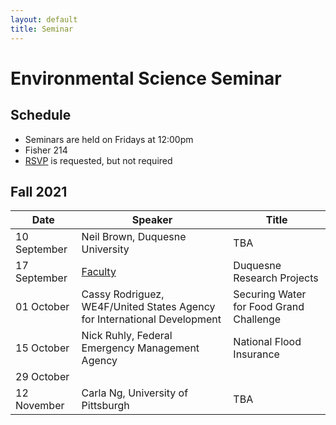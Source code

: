 ```yaml
---
layout: default
title: Seminar
---
```

# Environmental Science Seminar  

## Schedule  
- Seminars are held on Fridays at 12:00pm  
- Fisher 214  
- [RSVP](https://bit.ly/ESsemRSVP) is requested, but not required

## Fall 2021  

|Date|Speaker|Title|
|---|---|---|
10 September|Neil Brown, Duquesne University|TBA|  
17 September|[Faculty](https://www.duq.edu/academics/schools/natural-and-environmental-sciences/academics/departments-and-programs/environmental-science-and-environmental-science-and-management/about/faculty-and-staff)|Duquesne Research Projects|  
01 October|Cassy Rodriguez, WE4F/United States Agency for International Development|Securing Water for Food Grand Challenge|  
15 October|Nick Ruhly, Federal Emergency Management Agency|National Flood Insurance|  
29 October| |  
12 November|Carla Ng, University of Pittsburgh|TBA|  

